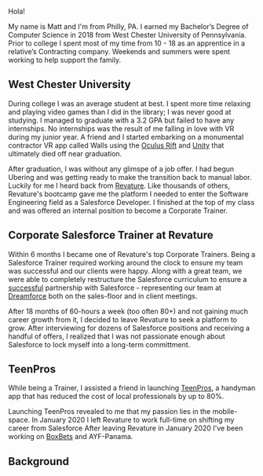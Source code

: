 
Hola!

My name is Matt and I'm from Philly, PA. I earned my Bachelor’s Degree of Computer Science in 2018 from West Chester University of Pennsylvania. Prior to college I spent most of my time from 10 - 18 as an apprentice in a relative’s Contracting company. Weekends and summers were spent working to help support the family. 

## West Chester University
During college I was an average student at best. I spent more time relaxing and playing video games than I did in the library; I was never good at studying. I managed to graduate with a 3.2 GPA but failed to have any internships. No internships was the result of me falling in love with VR during my junior year. A friend and I started embarking on a monumental contractor VR app called Walls using the [Oculus Rift](https://www.oculus.com/) and [Unity](https://unity.com/) that ultimately died off near graduation.

After graduation, I was without any glimspe of a job offer. I had begun Ubering and was getting ready to make the transition back to manual labor. Luckily for me I heard back from [Revature](revature.com). Like thousands of others, Revature's bootcamp gave me the platform I needed to enter the Software Engineering field as a Salesforce Developer. I finished at the top of my class and was offered an internal position to become a Corporate Trainer.

## Corporate Salesforce Trainer at Revature
Within 6 months I became one of Revature's top Corporate Trainers. Being a Salesforce Trainer required working around the clock to ensure my team was successful and our clients were happy. Along with a great team, we were able to completely restructure the Salesforce curriculum to ensure a [successful](https://www.linkedin.com/posts/revature_revature-becomes-a-trailhead-academy-authorized-activity-6668154566971797505-9cKd) partnership with Salesforce - representing our team at [Dreamforce](https://www.linkedin.com/posts/matthew-ruiz-099253116_revature-activity-6600111401044369409-PdsE) both on the sales-floor and in client meetings.

After 18 months of 60-hours a week (too often 80+) and not gaining much career growth from it, I decided to leave Revature to seek a platform to grow. After interviewing for dozens of Salesforce positions and receiving a handful of offers, I realized that I was not passionate enough about Salesforce to lock myself into a long-term committment. 

## TeenPros

While being a Trainer, I assisted a friend in launching [TeenPros](teenprofessionals.com), a handyman app that has reduced the cost of local professionals by up to 80%. 

Launching TeenPros revealed to me that my passion lies in the mobile-space. In January 2020 I left Revature to work full-time on shifting my career from Salesforce
After leaving Revature in January 2020 I've been working on [BoxBets](boxbetsapp.com) and AYF-Panama.

## Background


